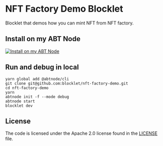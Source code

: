 # NFT Factory Demo Blocklet

Blocklet that demos how you can mint NFT from NFT factory.

## Install on my ABT Node

[![Install on my ABT Node](https://raw.githubusercontent.com/blocklet/development-guide/main/assets/install_on_abtnode.svg)](https://install.arcblock.io/?action=blocklet-install&meta_url=https%3A%2F%2Fgithub.com%2Fblocklet%2Fnft-factory-demo%2Freleases%2Fdownload%2F0.5.0%2Fblocklet.json)

## Run and debug in local

```shell
yarn global add @abtnode/cli
git clone git@github.com:blocklet/nft-factory-demo.git
cd nft-factory-demo
yarn
abtnode init -f --mode debug
abtnode start
blocklet dev
```

## License

The code is licensed under the Apache 2.0 license found in the
[LICENSE](LICENSE) file.

